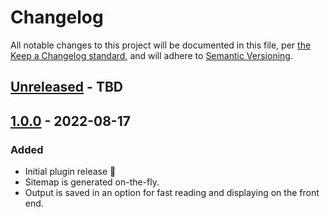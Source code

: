 # Changelog

All notable changes to this project will be documented in this file, per [the Keep a Changelog standard](http://keepachangelog.com/), and will adhere to [Semantic Versioning](http://semver.org/).

## [Unreleased] - TBD

## [1.0.0] - 2022-08-17
### Added
- Initial plugin release 🎉
- Sitemap is generated on-the-fly.
- Output is saved in an option for fast reading and displaying on the front end.

[Unreleased]: https://github.com/10up/simple-google-news-sitemap/compare/trunk...develop
[1.0.1]: https://github.com/10up/simple-google-news-sitemap/compare/1.0.0..1.0.1
[1.0.0]: https://github.com/10up/simple-google-news-sitemap/releases/tag/1.0.0